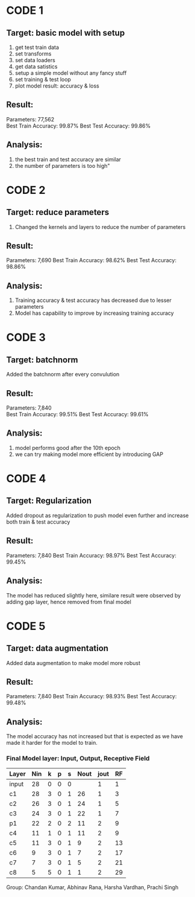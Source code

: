 # CODE 1
## Target: basic model with setup	
1. get test train data
2. set transforms
3. set data loaders
4. get data satistics
5. setup a simple model without any fancy stuff
6. set training & test loop
7. plot model result: accuracy & loss
## Result:
Parameters: 77,562	
Best Train Accuracy: 99.87%	
Best Test Accuracy: 99.86%	
## Analysis: 
1. the best train and test accuracy are similar 
2. the number of parameters is too high"

# CODE 2
## Target: reduce parameters
1. Changed the kernels and layers to reduce the number of parameters
## Result:
Parameters: 7,690
Best Train Accuracy: 98.62%
Best Test Accuracy: 98.86%
## Analysis:
1. Training accuracy & test accuracy has decreased due to lesser parameters 
2. Model has capability to improve by increasing training accuracy

# CODE 3 
## Target: batchnorm	
Added the batchnorm after every convulution
## Result:
Parameters: 7,840	
Best Train Accuracy: 99.51%
Best Test Accuracy: 99.61%
## Analysis:
1. model performs good after the 10th epoch
2. we can try making model more efficient by introducing GAP

# CODE 4
## Target: Regularization 
Added dropout as regularization to push model even further and increase both train & test accuracy
## Result:
Parameters: 7,840
Best Train Accuracy: 98.97%
Best Test Accuracy: 99.45%
## Analysis: 
The model has reduced slightly here,
similare result were observed by adding gap layer, hence removed from final model

# CODE 5
## Target: data augmentation	
Added data augmentation to make model more robust			
## Result:
Parameters: 7,840
Best Train Accuracy: 98.93%
Best Test Accuracy: 99.48%
## Analysis:
The model accuracy has not increased but that is expected as we have made it harder for the model to train.


### Final Model layer: Input, Output, Receptive Field
                    
Layer	| Nin |	k	| p | s |	Nout | jout |	RF
----- |-----|---|---|---|----- |----- |---
input|	28|	0|	0|	0|	|	1|	1|
c1|	28|	3|	0|	1|	26|	1|	3|
c2|	26|	3|	0|	1|	24|	1|	5|
c3|	24|	3|	0|	1|	22|	1|	7|
p1|	22|	2|	0|	2|	11|	2|	9|
c4|	11|	1|	0|	1|	11|	2|	9|
c5|	11|	3|	0|	1|	9|	2|	13|
c6|	9|	3|	0|	1|	7|	2|	17|
c7|	7|	3|	0|	1|	5|	2|	21|
c8|	5|	5|	0|	1|	1|	2|	29|

Group:
Chandan Kumar,
Abhinav Rana,
Harsha Vardhan,
Prachi Singh
